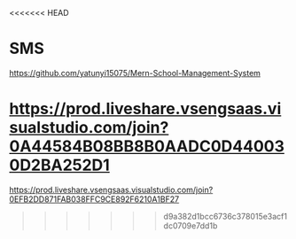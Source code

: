 <<<<<<< HEAD
# SMS

https://github.com/yatunyi15075/Mern-School-Management-System

 
 https://prod.liveshare.vsengsaas.visualstudio.com/join?0A44584B08BB8B0AADC0D440030D2BA252D1
=======
https://prod.liveshare.vsengsaas.visualstudio.com/join?0EFB2DD871FAB038FFC9CE892F6210A1BF27
>>>>>>> d9a382d1bcc6736c378015e3acf1dc0709e7dd1b
